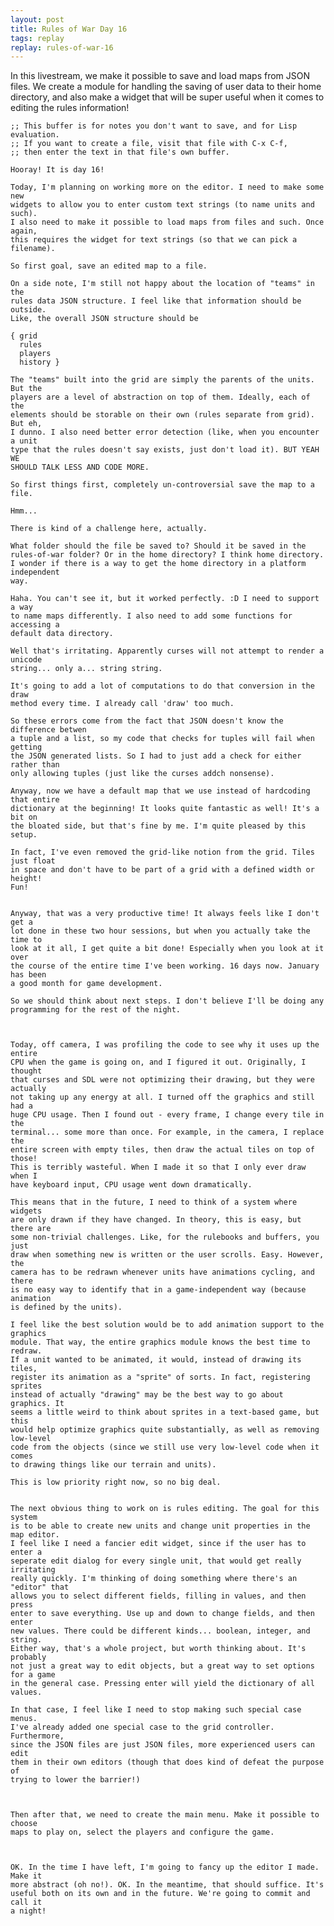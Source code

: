 ```yaml
---
layout: post
title: Rules of War Day 16
tags: replay
replay: rules-of-war-16
---
```

In this livestream, we make it possible to save and load maps from JSON files.
We create a module for handling the saving of user data to their home directory,
and also make a widget that will be super useful when it comes to editing the
rules information!

    ;; This buffer is for notes you don't want to save, and for Lisp evaluation.
    ;; If you want to create a file, visit that file with C-x C-f,
    ;; then enter the text in that file's own buffer.

    Hooray! It is day 16!

    Today, I'm planning on working more on the editor. I need to make some new
    widgets to allow you to enter custom text strings (to name units and such).
    I also need to make it possible to load maps from files and such. Once again,
    this requires the widget for text strings (so that we can pick a filename).

    So first goal, save an edited map to a file.

    On a side note, I'm still not happy about the location of "teams" in the
    rules data JSON structure. I feel like that information should be outside.
    Like, the overall JSON structure should be 

    { grid
      rules
      players
      history }

    The "teams" built into the grid are simply the parents of the units. But the
    players are a level of abstraction on top of them. Ideally, each of the
    elements should be storable on their own (rules separate from grid). But eh,
    I dunno. I also need better error detection (like, when you encounter a unit
    type that the rules doesn't say exists, just don't load it). BUT YEAH WE 
    SHOULD TALK LESS AND CODE MORE.

    So first things first, completely un-controversial save the map to a file.

    Hmm...

    There is kind of a challenge here, actually.

    What folder should the file be saved to? Should it be saved in the
    rules-of-war folder? Or in the home directory? I think home directory.
    I wonder if there is a way to get the home directory in a platform independent
    way.

    Haha. You can't see it, but it worked perfectly. :D I need to support a way
    to name maps differently. I also need to add some functions for accessing a
    default data directory.

    Well that's irritating. Apparently curses will not attempt to render a unicode
    string... only a... string string.

    It's going to add a lot of computations to do that conversion in the draw
    method every time. I already call 'draw' too much.

    So these errors come from the fact that JSON doesn't know the difference betwen
    a tuple and a list, so my code that checks for tuples will fail when getting
    the JSON generated lists. So I had to just add a check for either rather than
    only allowing tuples (just like the curses addch nonsense).

    Anyway, now we have a default map that we use instead of hardcoding that entire
    dictionary at the beginning! It looks quite fantastic as well! It's a bit on
    the bloated side, but that's fine by me. I'm quite pleased by this setup.

    In fact, I've even removed the grid-like notion from the grid. Tiles just float
    in space and don't have to be part of a grid with a defined width or height!
    Fun!


    Anyway, that was a very productive time! It always feels like I don't get a
    lot done in these two hour sessions, but when you actually take the time to
    look at it all, I get quite a bit done! Especially when you look at it over
    the course of the entire time I've been working. 16 days now. January has been
    a good month for game development.

    So we should think about next steps. I don't believe I'll be doing any
    programming for the rest of the night.



    Today, off camera, I was profiling the code to see why it uses up the entire
    CPU when the game is going on, and I figured it out. Originally, I thought
    that curses and SDL were not optimizing their drawing, but they were actually
    not taking up any energy at all. I turned off the graphics and still had a
    huge CPU usage. Then I found out - every frame, I change every tile in the
    terminal... some more than once. For example, in the camera, I replace the
    entire screen with empty tiles, then draw the actual tiles on top of those!
    This is terribly wasteful. When I made it so that I only ever draw when I
    have keyboard input, CPU usage went down dramatically.

    This means that in the future, I need to think of a system where widgets
    are only drawn if they have changed. In theory, this is easy, but there are
    some non-trivial challenges. Like, for the rulebooks and buffers, you just
    draw when something new is written or the user scrolls. Easy. However, the
    camera has to be redrawn whenever units have animations cycling, and there
    is no easy way to identify that in a game-independent way (because animation
    is defined by the units).

    I feel like the best solution would be to add animation support to the graphics
    module. That way, the entire graphics module knows the best time to redraw.
    If a unit wanted to be animated, it would, instead of drawing its tiles,
    register its animation as a "sprite" of sorts. In fact, registering sprites
    instead of actually "drawing" may be the best way to go about graphics. It
    seems a little weird to think about sprites in a text-based game, but this
    would help optimize graphics quite substantially, as well as removing low-level
    code from the objects (since we still use very low-level code when it comes
    to drawing things like our terrain and units).

    This is low priority right now, so no big deal.


    The next obvious thing to work on is rules editing. The goal for this system
    is to be able to create new units and change unit properties in the map editor.
    I feel like I need a fancier edit widget, since if the user has to enter a
    seperate edit dialog for every single unit, that would get really irritating
    really quickly. I'm thinking of doing something where there's an "editor" that
    allows you to select different fields, filling in values, and then press
    enter to save everything. Use up and down to change fields, and then enter
    new values. There could be different kinds... boolean, integer, and string.
    Either way, that's a whole project, but worth thinking about. It's probably
    not just a great way to edit objects, but a great way to set options for a game
    in the general case. Pressing enter will yield the dictionary of all values.

    In that case, I feel like I need to stop making such special case menus.
    I've already added one special case to the grid controller. Furthermore,
    since the JSON files are just JSON files, more experienced users can edit
    them in their own editors (though that does kind of defeat the purpose of
    trying to lower the barrier!)



    Then after that, we need to create the main menu. Make it possible to choose
    maps to play on, select the players and configure the game.



    OK. In the time I have left, I'm going to fancy up the editor I made. Make it
    more abstract (oh no!). OK. In the meantime, that should suffice. It's
    useful both on its own and in the future. We're going to commit and call it
    a night!

